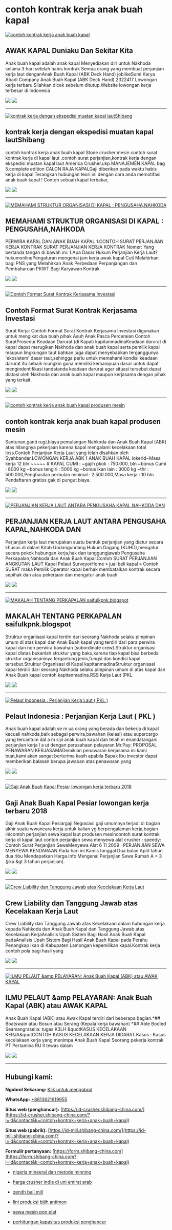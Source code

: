 # contoh kontrak kerja anak buah kapal

<a href="https://swt.shibang-china.com/?l=id&img&k=contoh+kontrak+kerja+anak+buah+kapal" target="_blank">![contoh kontrak kerja anak buah kapal](http://static.shibang-china.com/all-800x300/868.jpg)</a>

## AWAK KAPAL Duniaku Dan Sekitar Kita
Anak buah kapal adalah anak kapal Menyediakan diri untuk Nakhoda selama 3 hari setelah habis kontrak Semua orang yang membuat perjanjian kerja laut denganAnak Buah Kapal (ABK Deck Hand) joblikeSumi Karya Abadi Company Anak Buah Kapal (ABK Deck Hand) 2322417 Lowongan kerja terbaru.Silahkan dicek sebelum ditutup.Website lowongan kerja terbesar di Indonesia


<a href="https://whatsapp.shibangsoft.com/WhatsApp.php" target="_blank" title="WhatsApp">![](http://static.shibang-china.com/icon/whatsapp.png)</a> <a href="https://swt.shibang-china.com/?l=id&icon&k=contoh+kontrak+kerja+anak+buah+kapal" target="_blank">![](http://static.shibang-china.com/icon/chat-id.png)</a>

---

<a href="https://swt.shibang-china.com/?l=id&img&k=contoh+kontrak+kerja+anak+buah+kapal" target="_blank">![kontrak kerja dengan ekspedisi muatan kapal lautShibang](http://static.shibang-china.com/all-800x300/678.jpg)</a>

## kontrak kerja dengan ekspedisi muatan kapal lautShibang
contoh kontrak kerja anak buah kapal Stone crusher mesin contoh surat kontrak kerja di kapal laut .contoh surat perjanjian,kontrak kerja dengan ekspedisi muatan kapal laut America Crusher.ukp MANAJEMEN KAPAL bag 5.complete edition CALON RAJA KAPALGaji diberikan pada waktu habis kerja di kapal Terangkan hubungan teori ini dengan cara anda memotifasi anak buah kapal ! Contoh sebuah kapal terbakar,


<a href="https://whatsapp.shibangsoft.com/WhatsApp.php" target="_blank" title="WhatsApp">![](http://static.shibang-china.com/icon/whatsapp.png)</a> <a href="https://swt.shibang-china.com/?l=id&icon&k=contoh+kontrak+kerja+anak+buah+kapal" target="_blank">![](http://static.shibang-china.com/icon/chat-id.png)</a>

---

<a href="https://swt.shibang-china.com/?l=id&img&k=contoh+kontrak+kerja+anak+buah+kapal" target="_blank">![MEMAHAMI STRUKTUR ORGANISASI DI KAPAL : PENGUSAHA,NAHKODA](http://static.shibang-china.com/all-800x300/732.jpg)</a>

## MEMAHAMI STRUKTUR ORGANISASI DI KAPAL : PENGUSAHA,NAHKODA
PERWIRA KAPAL DAN ANAK BUAH KAPAL 1.CONTOH SURAT PERJANJIAN KERJA KONTRAK SURAT PERJANJIAN KERJA KONTRAK Nomer: Yang bertanda tangan di bawah ini: 1.Apa Dasar Hukum Perjanjian Kerja Laut? hukumonlinePengaturan mengenai jam kerja awak kapal Cuti Melahirkan bagi PNS yang Melahirkan Anak Perbedaan Perpanjangan dan Pembaharuan PKWT Bagi Karyawan Kontrak


<a href="https://whatsapp.shibangsoft.com/WhatsApp.php" target="_blank" title="WhatsApp">![](http://static.shibang-china.com/icon/whatsapp.png)</a> <a href="https://swt.shibang-china.com/?l=id&icon&k=contoh+kontrak+kerja+anak+buah+kapal" target="_blank">![](http://static.shibang-china.com/icon/chat-id.png)</a>

---

<a href="https://swt.shibang-china.com/?l=id&img&k=contoh+kontrak+kerja+anak+buah+kapal" target="_blank">![Contoh Format Surat Kontrak Kerjasama Investasi](http://static.shibang-china.com/all-800x300/1197.jpg)</a>

## Contoh Format Surat Kontrak Kerjasama Investasi
Surat Kerja: Contoh Format Surat Kontrak Kerjasama Investasi digunakan untuk mengikat dua buah pihak Asuh Anak Pasca Perceraian Contoh SuratProsedur Keadaan Darurat (di Kapal) kapitanmadinaKeadaan darurat di kapal dapat merugikan Nakhoda dan anak buah kapal serta pemilik kapal maupun Iingkungan taut bahkan juga dapat menyebabkan terganggunya 'ekosistem' dasar taut,sehingga perlu untuk memahami kondisi keadaan darurat itu sebaik mungkin guna memiliki kemampuan dasar untuk dapat mengindentifikasi tandatanda keadaan darurat agar situasi tersebut dapat diatasi oleh Nakhoda dan anak buah kapal maupun kerjasama dengan pihak yang terkait.


<a href="https://whatsapp.shibangsoft.com/WhatsApp.php" target="_blank" title="WhatsApp">![](http://static.shibang-china.com/icon/whatsapp.png)</a> <a href="https://swt.shibang-china.com/?l=id&icon&k=contoh+kontrak+kerja+anak+buah+kapal" target="_blank">![](http://static.shibang-china.com/icon/chat-id.png)</a>

---

<a href="https://swt.shibang-china.com/?l=id&img&k=contoh+kontrak+kerja+anak+buah+kapal" target="_blank">![contoh kontrak kerja anak buah kapal produsen mesin](http://static.shibang-china.com/all-800x300/885.jpg)</a>

## contoh kontrak kerja anak buah kapal produsen mesin
Santunan,ganti rugi,biaya pemulangan Nahkoda dan Anak Buah Kapal (ABK) atas hilangnya pekerjaan karena kapal mengalami kecelakaan total loss.Contoh Perjanjian Kerja Laut yang telah disahkan oleh Syahbandar.LOWONGAN KERJA ABK { ANAK BUAH KAPAL lokerid~Masa kerja 12 bln ~~~~~ # KAPAL CUMI : ~gajih pkok : 750.000, bln ~bonus Cumi : 8000 kg ~bonus tengiri : 5000 kg ~bonus ikan lain : 3000 kg ~thr : 500.000,Penghasilan perbulan minimal : 2.500.000,Masa kerja : 10 bln Pendaftaran gratiss gak di pungut biaya.


<a href="https://whatsapp.shibangsoft.com/WhatsApp.php" target="_blank" title="WhatsApp">![](http://static.shibang-china.com/icon/whatsapp.png)</a> <a href="https://swt.shibang-china.com/?l=id&icon&k=contoh+kontrak+kerja+anak+buah+kapal" target="_blank">![](http://static.shibang-china.com/icon/chat-id.png)</a>

---

<a href="https://swt.shibang-china.com/?l=id&img&k=contoh+kontrak+kerja+anak+buah+kapal" target="_blank">![PERJANJIAN KERJA LAUT ANTARA PENGUSAHA KAPAL,NAHKODA DAN](http://static.shibang-china.com/all-800x300/381.jpg)</a>

## PERJANJIAN KERJA LAUT ANTARA PENGUSAHA KAPAL,NAHKODA DAN
Perjanjian kerja laut merupakan suatu bentuk perjanjian yang diatur secara khusus di dalam Kitab Undangundang Hukum Dagang (KUHD),mengatur secara pokok hubungan kerja,hak dan tanggungjawab Pengusaha Perkapalan,Nahkoda dan Anak Buah Kapal.Contoh SURAT PERJANJIAN ANGKUTAN LAUT Kapal Pelaut SurveyorHome » jual beli kapal » Contoh SURAT maka Pemilik Operator kapal berhak membatalkan kontrak secara sepihak dan atau pekerjaan dan mengatur anak buah


<a href="https://whatsapp.shibangsoft.com/WhatsApp.php" target="_blank" title="WhatsApp">![](http://static.shibang-china.com/icon/whatsapp.png)</a> <a href="https://swt.shibang-china.com/?l=id&icon&k=contoh+kontrak+kerja+anak+buah+kapal" target="_blank">![](http://static.shibang-china.com/icon/chat-id.png)</a>

---

<a href="https://swt.shibang-china.com/?l=id&img&k=contoh+kontrak+kerja+anak+buah+kapal" target="_blank">![MAKALAH TENTANG PERKAPALAN saifulkpnk.blogspot](http://static.shibang-china.com/all-800x300/330.jpg)</a>

## MAKALAH TENTANG PERKAPALAN saifulkpnk.blogspot
Struktur organisasi kapal terdiri dari seorang Nakhoda selaku pimpinan umum di atas kapal dan Anak Buah kapal yang terdiri dari para perwira kapal dan non perwira bawahan (subordinate crew).Struktur organisasi kapal diatas bukanlah struktur yang baku,karena tiap kapal bisa berbeda struktur organisaninya tergantung jenis,fungsi dan kondisi kapal tersebut.Struktur Organisasi di Kapal kapitanmadinaStruktur organisasi kapal terdiri dari seorang Nakhoda selaku pimpinan umum di atas kapal dan Anak Buah kapal contoh kapitanmadina.RSS Kerja Laut (PKL


<a href="https://whatsapp.shibangsoft.com/WhatsApp.php" target="_blank" title="WhatsApp">![](http://static.shibang-china.com/icon/whatsapp.png)</a> <a href="https://swt.shibang-china.com/?l=id&icon&k=contoh+kontrak+kerja+anak+buah+kapal" target="_blank">![](http://static.shibang-china.com/icon/chat-id.png)</a>

---

<a href="https://swt.shibang-china.com/?l=id&img&k=contoh+kontrak+kerja+anak+buah+kapal" target="_blank">![Pelaut Indonesia : Perjanjian Kerja Laut ( PKL )](http://static.shibang-china.com/all-800x300/1123.jpg)</a>

## Pelaut Indonesia : Perjanjian Kerja Laut ( PKL )
Anak buah kapal adalah se m ua orang yang berada dan bekerja di kapal kecuali nahkoda,baik sebagai perwira,bawahan (kelasi) atau supercargo yang tercantum dal a m sijil anak buah kapal dan telah m enandatangani perjanjian kerja l a ut dengan perusahaan pelayaran.Mr.Pay: PROPOSAL PENAWARAN KERJASAMADemikian penawaran kerjasama ini kami buat,kami akan sangat berterima kasih apabila Bapak Ibu investor dapat memberikan balasan berupa jawaban atas penawaran yang


<a href="https://whatsapp.shibangsoft.com/WhatsApp.php" target="_blank" title="WhatsApp">![](http://static.shibang-china.com/icon/whatsapp.png)</a> <a href="https://swt.shibang-china.com/?l=id&icon&k=contoh+kontrak+kerja+anak+buah+kapal" target="_blank">![](http://static.shibang-china.com/icon/chat-id.png)</a>

---

<a href="https://swt.shibang-china.com/?l=id&img&k=contoh+kontrak+kerja+anak+buah+kapal" target="_blank">![Gaji Anak Buah Kapal Pesiar lowongan kerja terbaru 2018](http://static.shibang-china.com/all-800x300/988.jpg)</a>

## Gaji Anak Buah Kapal Pesiar lowongan kerja terbaru 2018
Gaji Anak Buah Kapal Pesiargaji.Negosiasi gaji umumnya terjadi di bagian akhir suatu wwancara kerja.untuk kalian yg berpengalaman kerja,bagian inicontoh perjanjian sewa kapal laut produsen mesincontoh surat kontrak kerja di kapal laut contoh perjanjian sewa menyewa alat crusher : speedy: Contoh Surat Perjanjian SewaMenyewa Alat 6 11 2009 · PERJANJIAN SEWA MENYEWA KENDARAAN.Pada hari ini Kamis tanggal Dua bulan April tahun dua ribu Mendapatkan Harga.Info Mengenai Perjanjian Sewa Rumah A = 3 (jıka &gt 3 tahun perjanjıan).


<a href="https://whatsapp.shibangsoft.com/WhatsApp.php" target="_blank" title="WhatsApp">![](http://static.shibang-china.com/icon/whatsapp.png)</a> <a href="https://swt.shibang-china.com/?l=id&icon&k=contoh+kontrak+kerja+anak+buah+kapal" target="_blank">![](http://static.shibang-china.com/icon/chat-id.png)</a>

---

<a href="https://swt.shibang-china.com/?l=id&img&k=contoh+kontrak+kerja+anak+buah+kapal" target="_blank">![Crew Liability dan Tanggung Jawab atas Kecelakaan Kerja Laut](http://static.shibang-china.com/all-800x300/403.jpg)</a>

## Crew Liability dan Tanggung Jawab atas Kecelakaan Kerja Laut
Crew Liability dan Tanggung Jawab atas Kecelakaan dalam hubungan kerja kepada Nahkoda dan Anak Buah Kapal dan Tanggung Jawab atas Kecelakaan KerjaAnalisis Upah Sistem Bagi Hasil Anak Buah Kapal padaAnalisis Upah Sistem Bagi Hasil Anak Buah Kapal pada Perahu Penangkap Ikan di Kabupaten Lamongan kepemilikan kapal.Kontrak kerja contoh pola bagi hasil yang


<a href="https://whatsapp.shibangsoft.com/WhatsApp.php" target="_blank" title="WhatsApp">![](http://static.shibang-china.com/icon/whatsapp.png)</a> <a href="https://swt.shibang-china.com/?l=id&icon&k=contoh+kontrak+kerja+anak+buah+kapal" target="_blank">![](http://static.shibang-china.com/icon/chat-id.png)</a>

---

<a href="https://swt.shibang-china.com/?l=id&img&k=contoh+kontrak+kerja+anak+buah+kapal" target="_blank">![ILMU PELAUT &amp PELAYARAN: Anak Buah Kapal (ABK) atau AWAK KAPAL](http://static.shibang-china.com/all-800x300/1431.jpg)</a>

## ILMU PELAUT &amp PELAYARAN: Anak Buah Kapal (ABK) atau AWAK KAPAL
Anak Buah Kapal (ABK) atau Awak Kapal terdiri dari beberapa bagian.*## Boatswain atau Bosun atau Serang (Kepala kerja bawahan) *## Able Bodied Seamangrasella: tugas K3LH &quotKASUS KECELAKAAN KERJA&quotCONTOH KASUS KECELAKAAN KERJA DIDARAT.Kasus : Kasus kecelakaan kerja yang menimpa Anak Buah Kapal Seorang pekerja kontrak PT Pertamina RU II tewas dalam


<a href="https://whatsapp.shibangsoft.com/WhatsApp.php" target="_blank" title="WhatsApp">![](http://static.shibang-china.com/icon/whatsapp.png)</a> <a href="https://swt.shibang-china.com/?l=id&icon&k=contoh+kontrak+kerja+anak+buah+kapal" target="_blank">![](http://static.shibang-china.com/icon/chat-id.png)</a>

---
## Hubungi kami:

**Ngobrol Sekarang:** [Klik untuk mengobrol](https://swt.shibang-china.com?l=id&contact&k=contoh+kontrak+kerja+anak+buah+kapal)

**WhatsApp:**  [+8613621919955](https://whatsapp.shibangsoft.com/WhatsApp.php)

**Situs web (penghancur):** [https://id-crusher.shibang-china.com/](https://id-crusher.shibang-china.com/?l=id&contact&k=contoh+kontrak+kerja+anak+buah+kapal)

**Situs web (pabrik):** [https://id-mill.shibang-china.com/](https://id-mill.shibang-china.com/?l=id&contact&k=contoh+kontrak+kerja+anak+buah+kapal)

**Formulir pertanyaan:** [https://form.shibang-china.com](https://form.shibang-china.com?l=id&contact&k=contoh+kontrak+kerja+anak+buah+kapal)

* [nigeria mineeral dan metode minning](../25/nigeria%20mineeral%20dan%20metode%20minning.md)

* [harga crusher india di uni emirat arab](../17/harga%20crusher%20india%20di%20uni%20emirat%20arab.md)

* [zenith ball mill](../25/zenith%20ball%20mill.md)

* [lini produksi bijih antimon](../24/lini%20produksi%20bijih%20antimon.md)

* [sewa mesin pon plat](../26/sewa%20mesin%20pon%20plat.md)

* [perhitungan kapasitas produksi penghancur](../28/perhitungan%20kapasitas%20produksi%20penghancur.md)